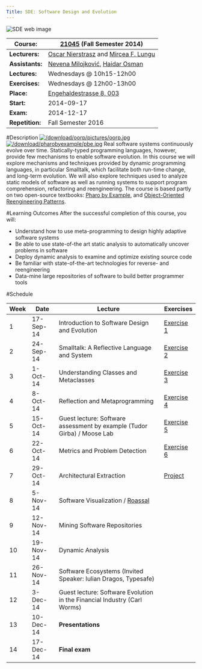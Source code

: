 ```yaml
---
Title: SDE: Software Design and Evolution
---
```


![SDE web image](%assets_url%/files/5d/x6asdk42eywwaescaa9so1ipx598bl/sde-web.jpg)

|**Course:**|[21045](https://ilias.unibe.ch/goto_ilias3_unibe_crs_700243.html) (Fall Semester 2014)
|---|---
|**Lecturers:**|[Oscar Nierstrasz](%base_url%/staff/oscar) and [Mircea F. Lungu](%base_url%/staff/mircea)
|**Assistants:**|[Nevena Milojković](%base_url%/staff/Milojkovic), [Haidar Osman](%base_url%/staff/Osman)
|**Lectures:**|Wednesdays @ 10h15-12h00
|**Exercises:**|Wednesdays @ 12h00-13h00
|**Place:**|[Engehaldestrasse 8, 003](%base_url%/contact/maps)
|**Start:**|2014-09-17
|**Exam:**|2014-12-17
|**Repetition:**|Fall Semester 2016

#Description
[![/download/oorp/pictures/oorp.jpg](%assets_url%/download/oorp/pictures/oorp.jpg)](http://scg.unibe.ch/download/oorp)
[![/download/pharobyexample/pbe.jpg](%assets_url%/download/pharobyexample/pbe.jpg)](http://PharoByExample.org)
Real software systems continuously evolve over time. Statically-typed programming languages, however, provide few mechanisms to enable software evolution. In this course we will explore mechanisms and techniques provided by dynamic programming languages, in particular Smalltalk, which facilitate both run-time change, and long-term evolution. We will also explore techniques used to analyze static models of software as well as running systems to support program comprehension, refactoring and reengineering. The course is based partly on two open-source textbooks: [Pharo by Example](http://PharoByExample.org), and [Object-Oriented Reengineering Patterns](%assets_url%/download/oorp/).

#Learning Outcomes
After the successful completion of this course, you will: 

-  Understand how to use meta-programming to design highly adaptive software systems
-  Be able to use state-of-the art static analysis to automatically uncover problems in software 
-  Deploy dynamic analysis to examine and optimize existing source code
-  Be familiar with state-of-the-art technologies for reverse- and reengineering 
-  Data-mine large repositories of software to build better programmer tools



#Schedule

|	**Week**	|	**Date**	|	**Lecture** | **Exercises**
|---|---|---|---
|	1	|	17-Sep-14	|	Introduction to Software Design and Evolution | [Exercise 1](%assets_url%/download/lectures/sde2014-exercises/Assignment1.pdf)
|	2	|	24-Sep-14	|	Smalltalk: A Reflective Language and System	|   [Exercise 2](%assets_url%/download/lectures/sde2014-exercises/Assignment2.pdf)
|	3	|	1-Oct-14	|	Understanding Classes and Metaclasses	|	[Exercise 3](%assets_url%/download/lectures/sde2014-exercises/Assignment3.pdf)
|	4	|	8-Oct-14	|	Reflection and Metaprogramming	|	[Exercise 4](%assets_url%/download/lectures/sde2014-exercises/Assignment4.pdf)
|	5	|	15-Oct-14	|	Guest lecture: Software assessment by example (Tudor Girba) / Moose Lab	|	[Exercise 5](%assets_url%/download/lectures/sde2014-exercises/Assignment5.pdf)
|	6	|	22-Oct-14	|	Metrics and Problem Detection	|	[Exercise 6](%assets_url%/download/lectures/sde2014-exercises/Assignment6.pdf)
|	7	|	29-Oct-14	|	Architectural Extraction	|	[Project](%assets_url%/download/lectures/sde2014-exercises/project.pdf)
|	8	|	5-Nov-14	|	Software Visualization / [Roassal](%base_url%/staff/merino/Visualisation)
|	9	|	12-Nov-14	|	Mining Software Repositories
|	10	|	19-Nov-14	|	Dynamic Analysis
|	11	|	26-Nov-14	|	Software Ecosystems (Invited Speaker: Iulian Dragos, Typesafe)
|	12	|	3-Dec-14	|	Guest lecture: Software Evolution in the Financial Industry (Carl Worms)
|	13	|	10-Dec-14	|	**Presentations**
|	14	|	17-Dec-14	|	**Final exam**
